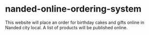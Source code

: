 # nanded-online-ordering-system
This website will place an order for birthday cakes and gifts online in Nanded city local. A list of products will be published online.
